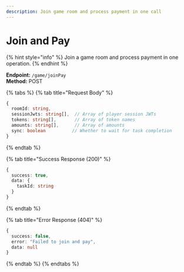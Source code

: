 ```yaml
---
description: Join game room and process payment in one call
---
```


# Join and Pay

{% hint style="info" %} Join a game room and process payment in one operation. {% endhint %}

**Endpoint:** `/game/joinPay`  
**Method:** POST

{% tabs %} {% tab title="Request Body" %}

```typescript
{
  roomId: string,
  sessionJwts: string[],  // Array of player session JWTs
  tokens: string[],       // Array of token names
  amounts: string[],      // Array of amounts
  sync: boolean          // Whether to wait for task completion
}
```

{% endtab %}

{% tab title="Success Response (200)" %}

```typescript
{
  success: true,
  data: {
    taskId: string
  }
}
```

{% endtab %}

{% tab title="Error Response (404)" %}

```typescript
{
  success: false,
  error: "Failed to join and pay",
  data: null
}
```

{% endtab %} {% endtabs %}
